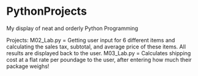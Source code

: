 # PythonProjects
My display of neat and orderly Python Programming

Projects:
M02_Lab.py = Getting user input for 6 different items and calculating the sales tax, subtotal, and average price of these items. All results are displayed back to the user.
M03_Lab.py = Calculates shipping cost at a flat rate per poundage to the user, after entering how much their package weighs!
